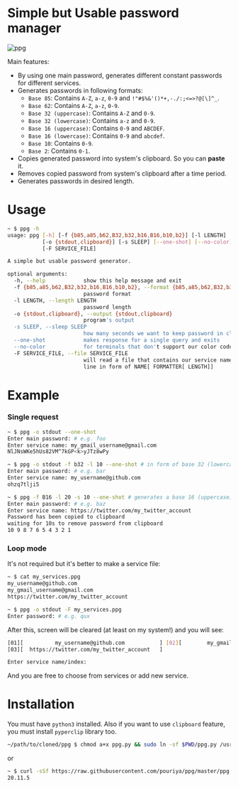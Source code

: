 # Simple but Usable password manager

![ppg](https://user-images.githubusercontent.com/20663776/98211808-dd478600-1f57-11eb-8214-a25b3a3a0af6.png)

Main features:  
* By using one main password, generates different constant passwords for different services.  
* Generates passwords in following formats: 
    * `Base 85`: Contains `A-Z`, `a-z`, `0-9` and `!"#$%&'()*+,-./:;<=>?@[\]^_`.  
    * `Base 62`: Contains `A-Z`, `a-z`, `0-9`.  
    * `Base 32 (uppercase)`: Contains `A-Z` and `0-9`.  
    * `Base 32 (lowercase)`: Contains `a-z` and `0-9`.  
    * `Base 16 (uppercase)`: Contains `0-9` and `ABCDEF`.  
    * `Base 16 (lowercase)`: Contains `0-9` and `abcdef`.  
    * `Base 10`: Contains `0-9`.  
    * `Base 2`: Contains `0-1`.  
* Copies generated password into system's clipboard. So you can **paste** it.  
* Removes copied password from system's clipboard after a time period.  
* Generates passwords in desired length.  

# Usage
```sh
~ $ ppg -h
usage: ppg [-h] [-f {b85,a85,b62,B32,b32,b16,B16,b10,b2}] [-l LENGTH]
           [-o {stdout,clipboard}] [-s SLEEP] [--one-shot] [--no-color]
           [-F SERVICE_FILE]

A simple but usable password generator.

optional arguments:
  -h, --help            show this help message and exit
  -f {b85,a85,b62,B32,b32,b16,B16,b10,b2}, --format {b85,a85,b62,B32,b32,b16,B16,b10,b2}
                        password format
  -l LENGTH, --length LENGTH
                        password length
  -o {stdout,clipboard}, --output {stdout,clipboard}
                        program's output
  -s SLEEP, --sleep SLEEP
                        how many seconds we want to keep password in clipboard
  --one-shot            makes response for a single query and exits
  --no-color            for terminals that don't support our color codes
  -F SERVICE_FILE, --file SERVICE_FILE
                        will read a file that contains our service names. each
                        line in form of NAME[ FORMATTER[ LENGTH]]
```

# Example
### Single request
```sh
~ $ ppg -o stdout --one-shot
Enter main password: # e.g. foo
Enter service name: my_gmail_username@gmail.com
NlJNsWKe5hUs82VM^7kGP<k>yJTz8wPy

~ $ ppg -o stdout -f b32 -l 10 --one-shot # in form of base 32 (lowercase) with length 10
Enter main password: # e.g. bar
Enter service name: my_username@github.com
ohzq7tlji5

~ $ ppg -f B16 -l 20 -s 10 --one-shot # generates a base 16 (uppercase) password and keep it 10s in clipboard
Enter main password: # e.g. baz
Enter service name: https://twitter.com/my_twitter_account
Password has been copied to clipboard
waiting for 10s to remove password from clipboard
10 9 8 7 6 5 4 3 2 1
```

### Loop mode
It's not required but it's better to make a service file:
```sh
~ $ cat my_services.ppg 
my_username@github.com
my_gmail_username@gmail.com
https://twitter.com/my_twitter_account
```

```sh
~ $ ppg -o stdout -F my_services.ppg
Enter password: # e.g. qux
```
After this, screen will be cleared (at least on my system!) and you will see:  
```sh
[01][          my_username@github.com           ] [02][        my_gmail_username@gmail.com        ] 
[03][  https://twitter.com/my_twitter_account   ] 

Enter service name/index:
```

And you are free to choose from services or add new service.

# Installation
You must have `python3` installed. Also if you want to use `clipboard` feature, you must install `pyperclip` library too.  
```sh
~/path/to/cloned/ppg $ chmod a+x ppg.py && sudo ln -sf $PWD/ppg.py /usr/local/sbin/ppg
```
or
```sh
~ $ curl -sSf https://raw.githubusercontent.com/pouriya/ppg/master/ppg.py > ppg && chmod a+x ppg && sudo cp ppg /usr/local/sbin/ppg && ppg --version
20.11.5
```
